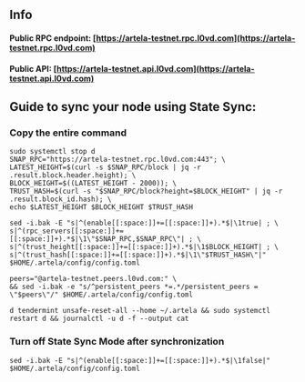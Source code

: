 ## Info
#### Public RPC endpoint: [https://artela-testnet.rpc.l0vd.com](https://artela-testnet.rpc.l0vd.com)
#### Public API: [https://artela-testnet.api.l0vd.com](https://artela-testnet.api.l0vd.com)

## Guide to sync your node using State Sync:

### Copy the entire command
```
sudo systemctl stop d
SNAP_RPC="https://artela-testnet.rpc.l0vd.com:443"; \
LATEST_HEIGHT=$(curl -s $SNAP_RPC/block | jq -r .result.block.header.height); \
BLOCK_HEIGHT=$((LATEST_HEIGHT - 2000)); \
TRUST_HASH=$(curl -s "$SNAP_RPC/block?height=$BLOCK_HEIGHT" | jq -r .result.block_id.hash); \
echo $LATEST_HEIGHT $BLOCK_HEIGHT $TRUST_HASH

sed -i.bak -E "s|^(enable[[:space:]]+=[[:space:]]+).*$|\1true| ; \
s|^(rpc_servers[[:space:]]+=[[:space:]]+).*$|\1\"$SNAP_RPC,$SNAP_RPC\"| ; \
s|^(trust_height[[:space:]]+=[[:space:]]+).*$|\1$BLOCK_HEIGHT| ; \
s|^(trust_hash[[:space:]]+=[[:space:]]+).*$|\1\"$TRUST_HASH\"|" $HOME/.artela/config/config.toml

peers="@artela-testnet.peers.l0vd.com:" \
&& sed -i.bak -e "s/^persistent_peers *=.*/persistent_peers = \"$peers\"/" $HOME/.artela/config/config.toml 

d tendermint unsafe-reset-all --home ~/.artela && sudo systemctl restart d && journalctl -u d -f --output cat
```

### Turn off State Sync Mode after synchronization
```
sed -i.bak -E "s|^(enable[[:space:]]+=[[:space:]]+).*$|\1false|" $HOME/.artela/config/config.toml
```
